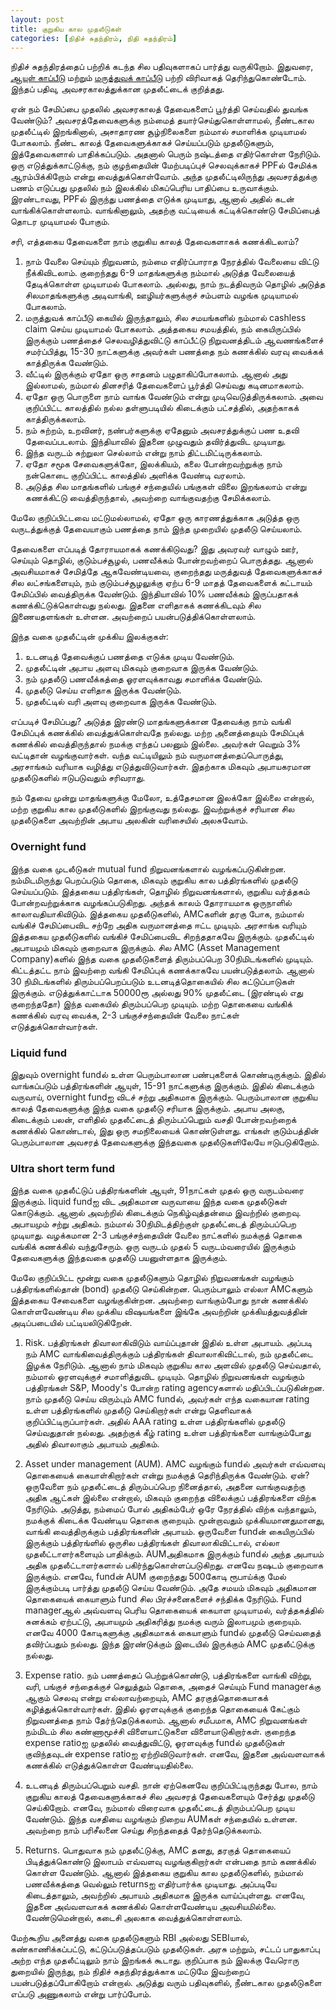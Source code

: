 ```yaml
---
layout: post
title: குறுகிய கால முதலீடுகள்
categories: [நிதிச் சுதந்திரம், நிதி சுதந்திரம்]
---
```


நிதிச் சுதந்திரத்தைப் பற்றிக் கடந்த சில பதிவுகளாகப் பார்த்து வருகிறோம்.  இதுவரை, [ஆயுள் காப்பீடு](/6) மற்றும் [மருத்துவக் காப்பீடு](/7) பற்றி விரிவாகத் தெரிந்துகொண்டோம். இந்தப் பதிவு, அவசரகாலத்துக்கான முதலீட்டைக் குறித்தது.

ஏன் நம் சேமிப்பை முதலில் அவசரகாலத் தேவைகளைப் பூர்த்தி செய்வதில் துவங்க வேண்டும்?
அவசரத்தேவைகளுக்கு நம்மைத் தயார்செய்துகொள்ளாமல், நீண்டகால முதலீட்டில் இறங்கினால், அசாதாரண சூழ்நிலைகளை நம்மால் சமாளிக்க முடியாமல் போகலாம். நீண்ட காலத் தேவைகளுக்காகச் செய்யப்படும் முதலீடுகளும், இத்தேவைகளால் பாதிக்கப்படும். அதனால் பெரும் நஷ்டத்தை எதிர்கொள்ள நேரிடும். ஒரு எடுத்துக்காட்டுக்கு, நம் குழந்தையின் மேற்படிப்புச் செலவுக்காகச் PPFல் சேமிக்க ஆரம்பிக்கிறோம் என்று வைத்துக்கொள்வோம். அந்த முதலீட்டிலிருந்து அவசரத்துக்கு பணம் எடுப்பது முதலில் நம் இலக்கில் மிகப்பெரிய பாதிப்பை உருவாக்கும். இரண்டாவது, PPFல் இருந்து பணத்தை எடுக்க முடியாது, ஆனால் அதில் கடன் வாங்கிக்கொள்ளலாம். வாங்கினாலும், அதற்கு வட்டியைக் கட்டிக்கொண்டு சேமிப்பைத் தொடர முடியாமல் போகும்.

சரி, எத்தகைய தேவைகளை நாம் குறுகிய காலத் தேவைகளாகக் கணக்கிடலாம்?
1. நாம் வேலை செய்யும் நிறுவனம், நம்மை எதிர்ப்பாராத நேரத்தில் வேலையை விட்டு நீக்கிவிடலாம். குறைந்தது 6-9 மாதங்களுக்கு நம்மால் அடுத்த வேலையைத் தேடிக்கொள்ள முடியாமல் போகலாம். அல்லது, நாம் நடத்திவரும் தொழில் அடுத்த சிலமாதங்களுக்கு அடிவாங்கி, ஊழியர்களுக்குச் சம்பளம் வழங்க முடியாமல் போகலாம்.
2. மருத்துவக் காப்பீடு கையில் இருந்தாலும், சில சமயங்களில் நம்மால் cashless claim செய்ய முடியாமல் போகலாம். அத்தகைய சமயத்தில், நம் கையிருப்பில் இருக்கும் பணத்தைச் செலவழித்துவிட்டு காப்பீட்டு நிறுவனத்திடம் ஆவணங்களைச் சமர்ப்பித்து, 15-30 நாட்களுக்கு அவர்கள் பணத்தை நம் கணக்கில் வரவு வைக்கக் காத்திருக்க வேண்டும்.
3. வீட்டில் இருக்கும் ஏதோ ஒரு சாதனம் பழுதாகிப்போகலாம். ஆனால் அது இல்லாமல், நம்மால் தினசரித் தேவைகளைப் பூர்த்தி செய்வது கடினமாகலாம்.
4. ஏதோ ஒரு பொருளை நாம் வாங்க வேண்டும் என்று முடிவெடுத்திருக்கலாம். அவை குறிப்பிட்ட காலத்தில் நல்ல தள்ளுபடியில் கிடைக்கும் பட்சத்தில், அதற்காகக் காத்திருக்கலாம்.
5. நம் சுற்றம், உறவினர், நண்பர்களுக்கு ஏதேனும் அவசரத்துக்குப் பண உதவி தேவைப்படலாம். இந்தியாவில் இதனை முழுவதும் தவிர்த்துவிட முடியாது.
6. இந்த வருடம் சுற்றுலா செல்லாம் என்று நாம் திட்டமிட்டிருக்கலாம்.
7. ஏதோ சமூக சேவைகளுக்கோ, இலக்கியம், கலை போன்றவற்றுக்கு நாம் நன்கொடை குறிப்பிட்ட காலத்தில் அளிக்க வேண்டி வரலாம்.
8. அடுத்த சில மாதங்களில் பங்குச் சந்தையில் பங்குகள் விலை இறங்கலாம் என்று கணக்கிட்டு வைத்திருந்தால், அவற்றை வாங்குவதற்கு சேமிக்கலாம்.

மேலே குறிப்பிட்டவை மட்டுமல்லாமல், ஏதோ ஒரு காரணத்துக்காக அடுத்த ஒரு வருடத்துக்குத் தேவையாகும் பணத்தை நாம் இந்த முறையில் முதலீடு செய்யலாம்.

தேவைகளை எப்படித் தோராயமாகக் கணக்கிடுவது?
இது அவரவர் வாழும் ஊர், செய்யும் தொழில், குடும்பச்சூழல், பணவீக்கம் போன்றவற்றைப் பொருத்தது. ஆனால் அவசியமாகச் சேமித்தே ஆகவேண்டியவை, குறைந்தது மருத்துவத் தேவைகளுக்காகச் சில லட்சங்களையும், நம் குடும்பச்சூழலுக்கு ஏற்ப 6-9 மாதத் தேவைகளைக் கட்டாயம் சேமிப்பில் வைத்திருக்க வேண்டும். இந்தியாவில் 10% பணவீக்கம் இருப்பதாகக் கணக்கிட்டுக்கொள்வது நல்லது. இதனை எளிதாகக் கணக்கிடவும் சில இணையதளங்கள் உள்ளன. அவற்றைப் பயன்படுத்திக்கொள்ளலாம்.

இந்த வகை முதலீட்டின் முக்கிய இலக்குகள்:
1. உடனடித் தேவைக்குப் பணத்தை எடுக்க முடிய வேண்டும்.
2. முதலீட்டின் அபாய அளவு மிகவும் குறைவாக இருக்க வேண்டும்.
3. நம் முதலீடு பணவீக்கத்தை ஓரளவுக்காவது சமாளிக்க வேண்டும்.
4. முதலீடு செய்ய எளிதாக இருக்க வேண்டும்.
5. முதலீட்டில் வரி அளவு குறைவாக இருக்க வேண்டும்.

எப்படிச் சேமிப்பது?
அடுத்த இரண்டு மாதங்களுக்கான தேவைக்கு நாம் வங்கி சேமிப்புக் கணக்கில் வைத்துக்கொள்வதே நல்லது. மற்ற அனைத்தையும் சேமிப்புக் கணக்கில் வைத்திருந்தால் நமக்கு எந்தப் பலனும் இல்லை. அவர்கள் வெறும் 3% வட்டிதான் வழங்குவார்கள். வந்த வட்டியிலும் நம் வருமானத்தைப்பொருத்து, அரசாங்கம் வரியாக வழித்து எடுத்துவிடுவார்கள். இதற்காக மிகவும் அபாயகரமான முதலீடுகளில் ஈடுபடுவதும் சரிவராது.

நம் தேவை முன்று மாதங்களுக்கு மேலோ, உத்தேசமான இலக்கோ இல்லை என்றால், மற்ற குறுகிய கால முதலீடுகளில் இறங்குவது நல்லது. இவற்றுக்குச் சரியான சில முதலீடுகளை அவற்றின் அபாய அலகின் வரிசையில் அலசுவோம்.

### Overnight fund
இந்த வகை முடலீடுகள் mutual fund நிறுவனங்களால் வழங்கப்படுகின்றன. நம்மிடமிருந்து பெறப்படும் தொகை, மிகவும் குறுகிய கால பத்திரங்களில் முதலீடு செய்யப்படும். இத்தகைய பத்திரங்கள், தொழில் நிறுவனங்களால், குறுகிய வர்த்தகம் போன்றவற்றுக்காக வழங்கப்படுகிறது. அந்தக் காலம் தோராயமாக ஒருநாளில் காலாவதியாகிவிடும். இத்தகைய முதலீடுகளில், AMCகளின் தரகு போக, நம்மால் வங்கிச் சேமிப்பைவிட சற்றே அதிக வருமானத்தை ஈட்ட முடியும். அரசாங்க வரியும் இத்தகைய முதலீடுகளில் வங்கிச் சேமிப்பைவிட சிறந்ததாகவே இருக்கும். முதலீட்டில் அபாயமும் மிகவும் குறைவாக இருக்கும். சில AMC (Asset Management Company)களில் இந்த வகை முதலீடுகளைத் திரும்பப்பெற 30நிமிடங்களில் முடியும். கிட்டத்தட்ட நாம் இவற்றை வங்கி சேமிப்புக் கணக்காகவே பயன்படுத்தலாம். ஆனால் 30 நிமிடங்களில் திரும்பப்பெறப்படும் உடனடித்தொகையில் சில கட்டுப்பாடுகள் இருக்கும். எடுத்துக்காட்டாக 50000ரூ அல்லது 90% முதலீட்டை (இரண்டில் எது குறைந்ததோ) இந்த வகையில் திரும்பப்பெற முடியும். மற்ற தொகையை வங்கிக் கணக்கில் வரவு வைக்க, 2-3 பங்குச்சந்தையின் வேலை நாட்கள் எடுத்துக்கொள்வார்கள்.

### Liquid fund
இதுவும் overnight fundல் உள்ள பெரும்பாலான பண்புகளைக் கொண்டிருக்கும். இதில் வாங்கப்படும் பத்திரங்களின் ஆயுள், 15-91 நாட்களுக்கு இருக்கும். இதில் கிடைக்கும் வருவாய், overnight fundஐ விடச் சற்று அதிகமாக இருக்கும். பெரும்பாலான குறுகிய காலத் தேவைகளுக்கு இந்த வகை முதலீடு சரியாக இருக்கும். அபாய அலகு, கிடைக்கும் பலன், எளிதில் முதலீட்டைத் திரும்பப்பெறும் வசதி போன்றவற்றைக் கணக்கில் கொண்டால், இது ஒரு சமநிலையைக் கொண்டுள்ளது. எங்கள் குடும்பத்தின் பெரும்பாலான அவசரத் தேவைகளுக்கு இந்தவகை முதலீடுகளிலேயே ஈடுபடுகிறோம்.

### Ultra short term fund
இந்த வகை முதலீட்டுப் பத்திரங்களின் ஆயுள், 91நாட்கள் முதல் ஒரு வருடம்வரை இருக்கும். liquid fundஐ விட அதிகமான வருவாயை இந்த வகை முதலீடுகள் கொடுக்கும். ஆனால் அவற்றில் கிடைக்கும் நெகிழ்வுத்தன்மை இவற்றில் குறைவு. அபாயமும் சற்று அதிகம். நம்மால் 30நிமிடத்திற்குள் முதலீட்டைத் திரும்பப்பெற முடியாது. வழக்கமான 2-3 பங்குச்சந்தையின் வேலை நாட்களில் நமக்குத் தொகை வங்கிக் கணக்கில் வந்துசேரும். ஒரு வருடம் முதல் 5 வருடம்வரையில் இருக்கும் தேவைகளுக்கு இந்தவகை முதலீடு பயனுள்ளதாக இருக்கும்.

மேலே குறிப்பிட்ட மூன்று வகை முதலீடுகளும் தொழில் நிறுவனங்கள் வழங்கும் பத்திரங்களில்தான் (bond) முதலீடு செய்கின்றன. பெரும்பாலும் எல்லா AMCகளும் இத்தகைய சேவைகளை வழங்குகின்றன. அவற்றை வாங்கும்போது நான் கணக்கில் கொள்ளவேண்டிய சில முக்கிய விஷயங்களை இங்கே அவற்றின் முக்கியத்துவத்தின் அடிப்படையில் பட்டியலிடுகிறேன்.

1. Risk. பத்திரங்கள் திவாலாகிவிடும் வாய்ப்புதான் இதில் உள்ள அபாயம். அப்படி நம் AMC வாங்கிவைத்திருக்கும் பத்திரங்கள் திவாலாகிவிட்டால், நம் முதலீட்டை இழக்க நேரிடும். ஆனால் நாம் மிகவும் குறுகிய கால அளவில் முதலீடு செய்வதால், நம்மால் ஓரளவுக்குச் சமாளித்துவிட முடியும். தொழில் நிறுவனங்கள் வழங்கும் பத்திரங்கள் S&P, Moody's போன்ற rating agencyகளால் மதிப்பிடப்படுகின்றன. நாம் முதலீடு செய்ய விரும்பும் AMC fundல், அவர்கள் எந்த வகையான rating உள்ள பத்திரங்களில் முதலீடு செய்கிறார்கள் என்று தெளிவாகக் குறிப்பிட்டிருப்பார்கள். அதில் AAA rating உள்ள பத்திரங்களில் முதலீடு செய்வதுதான் நல்லது. அதற்குக் கீழ் rating உள்ள பத்திரங்களை வாங்கும்போது அதில் திவாலாகும் அபாயம் அதிகம்.

2. Asset under management (AUM). AMC வழங்கும் fundல் அவர்கள் எவ்வளவு தொகையைக் கையாள்கிறார்கள் என்று நமக்குத் தெரிந்திருக்க வேண்டும். ஏன்? ஒருவேளை நம் முதலீட்டைத் திரும்பப்பெற நினைத்தால், அதனை வாங்குவதற்கு அதிக ஆட்கள் இல்லை என்றால், மிகவும் குறைந்த விலைக்குப் பத்திரங்களை விற்க நேரிடும். அடுத்து, நம்மைப் போல் அதிகம்பேர் ஒரே நேரத்தில் விற்க வந்தாலும், நமக்குக் கிடைக்க வேண்டிய தொகை குறையும். மூன்றாவதும் முக்கியமானதுமானது, வாங்கி வைத்திருக்கும் பத்திரங்களின் அபாயம். ஒருவேளை fundன் கையிருப்பில் இருக்கும் பத்திரங்ளில் ஒருசில பத்திரங்கள் திவாலாகிவிட்டால், எல்லா முதலீட்டாளர்களையும் பாதிக்கும். AUMஅதிகமாக இருக்கும் fundல் அந்த அபாயம் அதிக முதலீட்டாளர்களால் பகிர்ந்துகொள்ளப்படுகிறது. எனவே நஷடம் குறைவாக இருக்கும். எனவே, fundன் AUM குறைந்தது 500கோடி ரூபாய்க்கு மேல் இருக்கும்படி பார்த்து முதலீடு செய்ய வேண்டும்.  அதே சமயம் மிகவும் அதிகமான தொகையைக் கையாளும் fund சில பிரச்சனைகளைச் சந்திக்க நேரிடும். Fund managerஆல் அவ்வளவு பெரிய தொகையைக் கையாள முடியாமல், வர்த்தகத்தில் சுனக்கம் ஏற்பட்டு, அபாயமும் அதிகரித்து நமக்கு வரும் இலாபமும் குறையும். எனவே 4000 கோடிகளுக்கு அதிகமாகக் கையாளும் fundல் முதலீடு செய்வதைத் தவிர்ப்பதும் நல்லது. இந்த இரண்டுக்கும் இடையில் இருக்கும் AMC முதலீட்டுக்கு நல்லது.

3. Expense ratio. நம் பணத்தைப் பெற்றுக்கொண்டு, பத்திரங்களை வாங்கி விற்று, வரி, பங்குச் சந்தைக்குச் செலுத்தும் தொகை, அதைச் செய்யும் Fund managerக்கு ஆகும் செலவு என்று எல்லாவற்றையும், AMC தரகுத்தொகையாகக் கழித்துக்கொள்வார்கள். இதில் ஓரளவுக்குக் குறைந்த தொகையைக் கேட்கும் நிறுவனத்தை நாம் தேர்ந்தெடுக்கலாம். ஆனால் சமீபமாக, AMC நிறுவனங்கள் நம்மிடம் சில கண்ணாமூச்சி விளையாட்டுகளை விளையாடுகிறார்கள். குறைந்த expense ratioஐ முதலில் வைத்துவிட்டு, ஓரளவுக்கு fundல் முதலீடுகள் குவிந்தவுடன் expense ratioஐ ஏற்றிவிடுவார்கள். எனவே, இதனை அவ்வளவாகக் கணக்கில் எடுத்துக்கொள்ள வேண்டியதில்லை.

4. உடனடித் திரும்பப்பெறும் வசதி. நான் ஏற்கெனவே குறிப்பிட்டிருந்தது போல, நாம் குறுகிய காலத் தேவைகளுக்காகச் சில அவசரத் தேவைகளையும் சேர்த்து முதலீடு செய்கிறோம். எனவே, நம்மால் விரைவாக முதலீட்டைத் திரும்பப்பெற முடிய வேண்டும். இந்த வசதியை வழங்கும் நிறைய AUMகள் சந்தையில் உள்ளன. அவற்றை நாம் பரிசீலனை செய்து சிறந்ததைத் தேர்ந்தெடுக்கலாம்.

5. Returns. பொதுவாக நம் முதலீட்டுக்கு, AMC தனது, தரகுத் தொகையைப் பிடித்துக்கொண்டு இலாபம் எவ்வளவு வழங்குகிறார்கள் என்பதை நாம் கணக்கில் கொள்ள வேண்டும். ஆனால் இத்தகைய குறுகிய கால முதலீடுகளில், நம்மால் பணவீக்கத்தை வெல்லும் returnsஐ எதிர்பார்க்க முடியாது. அப்படியே கிடைத்தாலும், அவற்றில் அபாயம் அதிகமாக இருக்க வாய்ப்புள்ளது. எனவே, இதனை அவ்வளவாகக் கணக்கில் கொள்ளவேண்டிய அவசியமில்லை. வேண்டுமென்றால், கடைசி அலகாக வைத்துக்கொள்ளலாம்.

மேற்கூறிய அனைத்து வகை முதலீடுகளும் RBI அல்லது SEBIயால், கண்காணிக்கப்பட்டு, கட்டுப்படுத்தப்படும் முதலீடுகள். அரசு மற்றும், சட்டப் பாதுகாப்பு அற்ற எந்த முதலீட்டிலும் நாம் இறங்கக் கூடாது. குறிப்பாக நம் இலக்கு வேரொரு துறையில் இருந்து, நம் நிதிச் சுதந்திரத்துக்காக மட்டுமே இவற்றைப் பயன்படுத்தப்போகிறோம் என்றால். அடுத்து வரும் பதிவுகளில், நீண்டகால முதலீடுகளை எப்படு அணுகலாம் என்று பார்ப்போம்.
